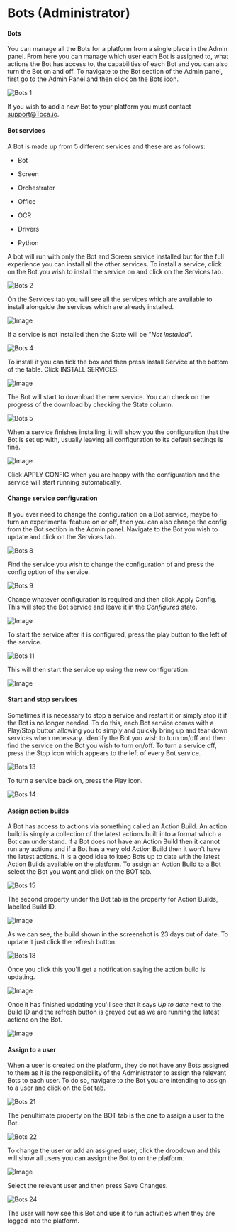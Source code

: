 
# Bots (Administrator)




#### Bots

You can manage all the Bots for a platform from a single place in the Admin panel. From here you can manage which user each Bot is assigned to, what actions the Bot has access to, the capabilities of each Bot and you can also turn the Bot on and off.
To navigate to the Bot section of the Admin panel, first go to the Admin Panel and then click on the Bots icon.

![Bots 1](https://docs.toca.io/hs-fs/hubfs/Bots%201.png?width=602&name=Bots%201.png) 

If you wish to add a new Bot to your platform you must contact [support@Toca.io](mailto:support@tocabot.io). 


#### Bot services

A Bot is made up from 5 different services and these are as follows:


- Bot


- Screen


- Orchestrator


- Office


- OCR


- Drivers


- Python

A bot will run with only the Bot and Screen service installed but for the full experience you can install all the other services.
To install a service, click on the Bot you wish to install the service on and click on the Services tab.

![Bots 2](https://docs.toca.io/hs-fs/hubfs/Bots%202.png?width=602&name=Bots%202.png) 

On the Services tab you will see all the services which are available to install alongside the services which are already installed.

![Image](https://lh6.googleusercontent.com/VxxwxOgYVYe8DJ9j3IE3dkNFqbP5pJwWrWD3EOsKZa0l_Y4EypFlJmW58dYFSuDUNRt2SjraQezyifxrprRnerk5TYzacCUQm4ZqhwpD_5zGe92egjRMchttERpvKhu9Mgx0qfSY) 

If a service is not installed then the State will be "*Not Installed*".


![Bots 4](https://docs.toca.io/hs-fs/hubfs/Bots%204.png?width=602&name=Bots%204.png) 

To  install it you can tick the box and then press Install Service at the bottom of the table.
Click INSTALL SERVICES.

![Image](https://docs.google.com/drawings/u/0/d/ssEDeCLcLAN7B0PfdYsCnCg/image?w=602&h=59&rev=7&ac=1&parent=1021Hys0a2A5pml4_OnXLucoUj01SY38hCWhwtsvqraM) 

 
The Bot will start to download the new service. You can check on the progress of the download by checking the State column.

![Bots 5](https://docs.toca.io/hs-fs/hubfs/Bots%205.png?width=602&name=Bots%205.png) 

When a service finishes installing, it will show you the configuration that the Bot is set up with, usually leaving all configuration to its default settings is fine.

![Image](https://lh6.googleusercontent.com/FFC_sdHnRh9L_bZy7wWAbzuI6AFyYwhv-2AKOtf11gtBDJ9mdC0OIJPGAJW1jj4BkzMdlBHQWfb4bAvRc_8T2INzERyfhrDJiGELK3t4wf5QcDHlLIzZyCl7dIY7Bc3t8MwhpRI2) 

Click APPLY CONFIG when you are happy with the configuration and the service will start running automatically.

#### Change service configuration

If you ever need to change the configuration on a Bot service, maybe to turn an experimental feature on or off, then you can also change the config from the Bot section in the Admin panel.
Navigate to the Bot you wish to update and click on the Services tab. 

![Bots 8](https://docs.toca.io/hs-fs/hubfs/Bots%208.png?width=602&name=Bots%208.png) 

Find the service you wish to change the configuration of and press the config option of the service.

![Bots 9](https://docs.toca.io/hs-fs/hubfs/Bots%209.png?width=602&name=Bots%209.png) 

Change whatever configuration is required and then click Apply Config. This will stop the Bot service and leave it in the *Configured* state.


![Image](https://lh3.googleusercontent.com/xS87Ds85LNPA5FjlFwxVDZM5iha0PKn8Ka-xM07o5Igi4sPF15M02rncZJWezcIhVn3--vxbR20fLHK2bPRJg22ybRTqRKNzNwS0FyFYr4HmWnuuFJBEiEgjOhlH8C-RHPiky8Jy) 

To start the service after it is configured, press the play button to the left of the service.

![Bots 11](https://docs.toca.io/hs-fs/hubfs/Bots%2011.png?width=414&name=Bots%2011.png) 

This will then start the service up using the new configuration.

![Image](https://lh3.googleusercontent.com/OuS_R43QLrN42vx1oIFpOaP146PgiomYeDQ391ui7rPbT4vSKbN59etk4QXzPAkaaRynTc_Nz--w2j_51NRBoBm6wFUdgepm3GWOz6Cz3nduI7G24t6dfHfGx-RBym1tWyPG4Owr) 


#### Start and stop services

Sometimes it is necessary to stop a service and restart it or simply stop it if the Bot is no longer needed. To do this, each Bot service comes with a Play/Stop button allowing you to simply and quickly bring up and tear down services when necessary.
Identify the Bot you wish to turn on/off and then find the service on the Bot you wish to turn on/off.
To turn a service off, press the Stop icon which appears to the left of every Bot service.

![Bots 13](https://docs.toca.io/hs-fs/hubfs/Bots%2013.png?width=563&name=Bots%2013.png) 

To turn a service back on, press the Play icon.

![Bots 14](https://docs.toca.io/hs-fs/hubfs/Bots%2014.png?width=283&name=Bots%2014.png) 


#### Assign action builds

A Bot has access to actions via something called an Action Build. An action build is simply a collection of the latest actions built into a format which a Bot can understand. If a Bot does not have an Action Build then it cannot run any actions and if a Bot has a very old Action Build then it won't have the latest actions. It is a good idea to keep Bots up to date with the latest Action Builds available on the platform.
To assign an Action Build to a Bot select the Bot you want and click on the BOT tab.

![Bots 15](https://docs.toca.io/hs-fs/hubfs/Bots%2015.png?width=602&name=Bots%2015.png) 

The second property under the Bot tab is the property for Action Builds, labelled Build ID.

![Image](https://lh3.googleusercontent.com/K901fPHZr-Skqs18aqCgNSEYuiAN5PF6noCrJU_DneM3wR-_1OysQ9LtSZ19IrzqkcmK_lHYI8f3QE1CVMYENWWfqmpWrzSrzY-meoCqv7tqax5rN-uTOkN0mGolpYfUs2onGXF6) 

As we can see, the build shown in the screenshot is 23 days out of date. To update it just click the refresh button.

![Bots 18](https://docs.toca.io/hs-fs/hubfs/Bots%2018.png?width=242&name=Bots%2018.png) 

Once you click this you'll get a notification saying the action build is updating.

![Image](https://lh6.googleusercontent.com/2N2N6b19D6n2xi80Fvpsui6SAjqC13QcK7MxvdXqx7FeErPZ-FDaxoCyOH8-EIOLxOZe2e6cN21hCbdddMNwk68KwheQrSlX6t3DZnpoFeNuFWu7FDzBcXrCSVTCz2y_L2E91eRP) 

Once it has finished updating you'll see that it says *Up to date* next to the Build ID and the refresh button is greyed out as we are running the latest actions on the Bot.


![Image](https://lh5.googleusercontent.com/NuUDLJjt1nHtfO7MopvG1Nu0D8QHhhSmQd6JdVN-_4EmqLjwQVYdx2ZDtmPT_ReAvTp88xKlDdkN6v3ve10p5tuv9E5u7WPccSottgEgO64eLAb8Tm0klifKPnTOu752gUaUaf7r) 


#### Assign to a user

When a user is created on the platform, they do not have any Bots assigned to them as it is the responsibility of the Administrator to assign the relevant Bots to each user.
To do so, navigate to the Bot you are intending to assign to a user and click on the Bot tab.

![Bots 21](https://docs.toca.io/hs-fs/hubfs/Bots%2021.png?width=602&name=Bots%2021.png) 

The penultimate property on the BOT tab is the one to assign a user to the Bot.

![Bots 22](https://docs.toca.io/hs-fs/hubfs/Bots%2022.png?width=602&name=Bots%2022.png) 

To change the user or add an assigned user, click the dropdown and this will show all users you can assign the Bot to on the platform.

![Image](https://lh3.googleusercontent.com/giVK4zlbDXwLGgO07oVxxYeE8INNNrzdIM5c95i0LfHCQRZQJu1dt_d9VyBKUBDR03wwZIhX3cQMPODBcrC6jjRv7MGtHnhUWKtLzqk1hjNtsjGPKWugpC0OFnOyx5-aJ8T6xjVh) 

Select the relevant user and then press Save Changes.

![Bots 24](https://docs.toca.io/hs-fs/hubfs/Bots%2024.png?width=602&name=Bots%2024.png) 

The user will now see this Bot and use it to run activities when they are logged into the platform.
 
